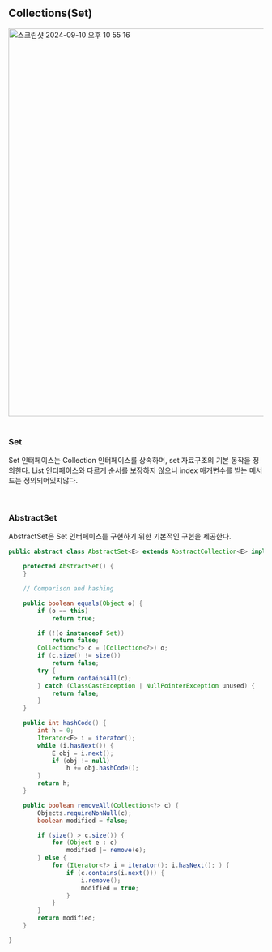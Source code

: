 ## Collections(Set)
<img width="765" alt="스크린샷 2024-09-10 오후 10 55 16" src="https://github.com/user-attachments/assets/2761bace-5bdd-41ff-bbc4-4d0a09e2437d">

<br/>
<br/>

### Set
Set 인터페이스는 Collection 인터페이스를 상속하며, set 자료구조의 기본 동작을 정의한다. List 인터페이스와 다르게 순서를 보장하지 않으니 index 매개변수를 받는 메서드는 정의되어있지않다. 

<br/>

### AbstractSet
AbstractSet은 Set 인터페이스를 구현하기 위한 기본적인 구현을 제공한다. 
```java
public abstract class AbstractSet<E> extends AbstractCollection<E> implements Set<E> {

    protected AbstractSet() {
    }

    // Comparison and hashing

    public boolean equals(Object o) {
        if (o == this)
            return true;

        if (!(o instanceof Set))
            return false;
        Collection<?> c = (Collection<?>) o;
        if (c.size() != size())
            return false;
        try {
            return containsAll(c);
        } catch (ClassCastException | NullPointerException unused) {
            return false;
        }
    }

    public int hashCode() {
        int h = 0;
        Iterator<E> i = iterator();
        while (i.hasNext()) {
            E obj = i.next();
            if (obj != null)
                h += obj.hashCode();
        }
        return h;
    }

    public boolean removeAll(Collection<?> c) {
        Objects.requireNonNull(c);
        boolean modified = false;

        if (size() > c.size()) {
            for (Object e : c)
                modified |= remove(e);
        } else {
            for (Iterator<?> i = iterator(); i.hasNext(); ) {
                if (c.contains(i.next())) {
                    i.remove();
                    modified = true;
                }
            }
        }
        return modified;
    }

}
```
